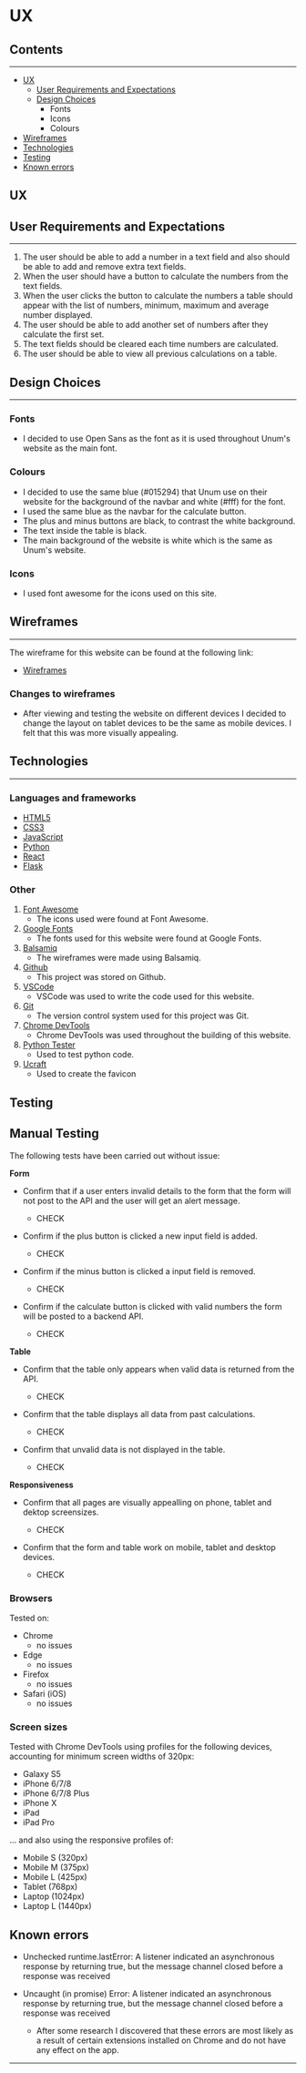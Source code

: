 # UX
## Contents

---

- [UX](#ux)
  - [User Requirements and Expectations](#user-requirements)
  - [Design Choices](#design-choices)
    - Fonts
    - Icons
    - Colours 
- [Wireframes](#wireframes)
- [Technologies](#technologies)
- [Testing](#testing)
- [Known errors](#errors)

## <a name="ux">UX</a>

## <a name="user-requirements">User Requirements and Expectations</a>

---

1. The user should be able to add a number in a text field and also should be able to add and remove extra text fields.
2. When the user should have a button to calculate the numbers from the text fields.
3. When the user clicks the button to calculate the numbers a table should appear with the list of numbers, minimum, maximum and average number displayed.
4. The user should be able to add another set of numbers after they calculate the first set.
5. The text fields should be cleared each time numbers are calculated.
6. The user should be able to view all previous calculations on a table.

## <a name="design-choices">Design Choices</a>

---

### Fonts
- I decided to use Open Sans as the font as it is used throughout Unum's website as the main font.

### Colours
- I decided to use the same blue (#015294) that Unum use on their website for the background of the navbar and white (#fff) for the font.
- I used the same blue as the navbar for the calculate button.
- The plus and minus buttons are black, to contrast the white background.
- The text inside the table is black.
- The main background of the website is white which is the same as Unum's website. 

### Icons
- I used font awesome for the icons used on this site.

## <a name="wireframes">Wireframes</a>

---

The wireframe for this website can be found at the following link:
- [Wireframes](https://github.com/farrelleoin93/unum-challenge/blob/master/src/assets/images/unum-challenge-wireframes.pdf)

### Changes to wireframes
- After viewing and testing the website on different devices I decided to change the layout on tablet devices to be the same as mobile devices. I felt that this was more visually appealing.

## <a name="technologies">Technologies</a>

---

### Languages and frameworks

- [HTML5](https://en.wikipedia.org/wiki/HTML5)
- [CSS3](https://en.wikipedia.org/wiki/CSS3)
- [JavaScript](https://en.wikipedia.org/wiki/javascript)
- [Python](https://en.wikipedia.org/wiki/Python_(programming_language))
- [React](https://reactjs.org/)
- [Flask](https://flask.palletsprojects.com/en/1.1.x/)

### Other

1. [Font Awesome](https://fontawesome.com/)
   - The icons used were found at Font Awesome.
2. [Google Fonts](https://fonts.google.com/)
   - The fonts used for this website were found at Google Fonts.
3. [Balsamiq](https://balsamiq.com/)
   - The wireframes were made using Balsamiq.
4. [Github](https://github.com/)
   - This project was stored on Github.
5. [VSCode](https://code.visualstudio.com/)
    - VSCode was used to write the code used for this website.
6. [Git](https://en.wikipedia.org/wiki/Git)
    - The version control system used for this project was Git.
7. [Chrome DevTools](https://developers.google.com/web/tools/chrome-devtools)
    - Chrome DevTools was used throughout the building of this website.
8. [Python Tester](https://extendsclass.com/python-tester.html)
    - Used to test python code.
9. [Ucraft](https://www.ucraft.com/?tap_cid=2625be00-6f83-11ed-a814-e9f0884ff5f3)
    - Used to create the favicon

## <a name="testing">Testing</a>

## <a name="manual-testing">Manual Testing</a>

The following tests have been carried out without issue:

**Form**
- Confirm that if a user enters invalid details to the form that the form will not post to the API and the user will get an alert message.
    - CHECK

- Confirm if the plus button is clicked a new input field is added.
    - CHECK

- Confirm if the minus button is clicked a input field is removed.
    - CHECK

- Confirm if the calculate button is clicked with valid numbers the form will be posted to a backend API.
    - CHECK


**Table**
- Confirm that the table only appears when valid data is returned from the API.
    - CHECK

- Confirm that the table displays all data from past calculations.
    - CHECK

- Confirm that unvalid data is not displayed in the table.
    - CHECK


**Responsiveness**
- Confirm that all pages are visually appealling on phone, tablet and dektop screensizes.
    - CHECK

- Confirm that the form and table work on mobile, tablet and desktop devices.
    - CHECK

### Browsers

Tested on:

- Chrome
    - no issues
- Edge
    - no issues
- Firefox
    - no issues
- Safari (iOS)
    - no issues

### Screen sizes

Tested with Chrome DevTools using profiles for the following devices, accounting for minimum screen widths of 320px:

- Galaxy S5
- iPhone 6/7/8
- iPhone 6/7/8 Plus
- iPhone X
- iPad
- iPad Pro

... and also using the responsive profiles of:

- Mobile S (320px)
- Mobile M (375px)
- Mobile L (425px)
- Tablet (768px)
- Laptop (1024px)
- Laptop L (1440px)

## <a name="errors">Known errors</a>

- Unchecked runtime.lastError: A listener indicated an asynchronous response by returning true, but the message channel closed before a response was received
- Uncaught (in promise) Error: A listener indicated an asynchronous response by returning true, but the message channel closed before a response was received

    - After some research I discovered that these errors are most likely as a result of certain extensions installed on Chrome and do not have any effect on the app.

---
